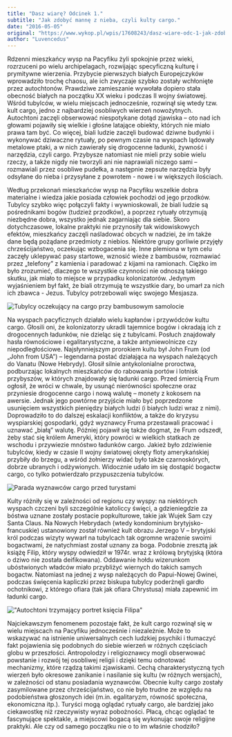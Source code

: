 ```yaml
---
title: "Dasz wiarę? Odcinek 1."
subtitle: "Jak zdobyć mannę z nieba, czyli kulty cargo."
date: "2016-05-05"
original: "https://www.wykop.pl/wpis/17608243/dasz-wiare-odc-1-jak-zdobyc-manne-z-nieba-czyli-ku/"
author: "Luvencedus"
---
```


Rdzenni mieszkańcy wysp na Pacyfiku żyli spokojnie przez wieki, rozrzuceni po wielu archipelagach, rozwijając specyficzną kulturę i prymitywne wierzenia. Przybycie pierwszych białych Europejczyków wprowadziło trochę chaosu, ale ich zwyczaje szybko zostały wchłonięte przez autochtonów. Prawdziwe zamieszanie wywołała dopiero stała obecność białych na początku XX wieku i podczas II wojny światowej. Wśród tubylców, w wielu miejscach jednocześnie, rozwinął się wtedy tzw. kult cargo, jedno z najbardziej osobliwych wierzeń nowożytnych.
Autochtoni zaczęli obserwować niespotykane dotąd zjawiska – oto nad ich głowami pojawiły się wielkie i głośne latające obiekty, których nie miało prawa tam być. Co więcej, biali ludzie zaczęli budować dziwne budynki i wykonywać dziwaczne rytuały, po pewnym czasie na wyspach lądowały metalowe ptaki, a w nich zawierały się drogocenne ładunki, żywność i narzędzia, czyli cargo. Przybysze natomiast nie mieli przy sobie wielu rzeczy, a także nigdy nie tworzyli ani nie naprawiali niczego sami –rozmawiali przez osobliwe pudełka, a następnie zepsute narzędzia były odsyłane do nieba i przysyłane z powrotem - nowe i w większych ilościach.

Według przekonań mieszkańców wysp na Pacyfiku wszelkie dobra materialne i wiedza jakie posiada człowiek pochodzi od jego przodków. Tubylcy szybko więc połączyli fakty i wywnioskowali, że biali ludzie są pośrednikami bogów (tudzież przodków), a poprzez rytuały otrzymują niezbędne dobra, wszystko jednak zagarniając dla siebie. Skoro dotychczasowe, lokalne praktyki nie przynosiły tak widowiskowych efektów, mieszkańcy zaczęli naśladować obcych w nadziei, że im także dane będą pożądane przedmioty z niebios. Niektóre grupy gorliwie przyjęły chrześcijaństwo, oczekując wzbogacenia się. Inne plemiona w tym celu zaczęły uklepywać pasy startowe, wznosić wieże z bambusów, rozmawiać przez „telefony” z kamienia i paradować z kijami na ramionach. Ciężko im było zrozumieć, dlaczego te wszystkie czynności nie odnoszą takiego skutku, jak miało to miejsce w przypadku kolonizatorów. Jedynym wyjaśnieniem był fakt, że biali otrzymują te wszystkie dary, bo umarł za nich ich zbawca - Jezus. Tubylcy potrzebowali więc swojego Mesjasza.

![Tubylcy oczekujący na cargo przy bambusowym samolocie](../odc1/cargo-big.jpg "Tubylcy oczekujący na cargo przy bambusowym samolocie")

Na wyspach pacyficznych działało wielu kapłanów i przywódców kultu cargo. Głosili oni, że kolonizatorzy ukradli tajemnice bogów i okradają ich z drogocennych ładunków, nie dzieląc się z tubylcami. Posłuch znajdowały hasła równościowe i egalitarystyczne, a także antyniewolnicze czy niepodległościowe. Najsłynniejszym prorokiem kultu był John Frum (od „John from USA”) – legendarna postać działająca na wyspach należących do Vanatu (Nowe Hebrydy). Głosił silnie antykolonialne proroctwa, podburzając lokalnych mieszkańców do rabowania portów i lotnisk przybyszów, w których znajdowały się ładunki cargo. Przed śmiercią Frum ogłosił, że wróci w chwale, by usunąć nierówności społeczne oraz przyniesie drogocenne cargo i nową walutę – monety z kokosem na awersie. Jednak jego powtórne przyjście miało być poprzedzone usunięciem wszystkich pieniędzy białych ludzi (i białych ludzi wraz z nimi). Doprowadziło to do dalszej eskalacji konfliktów, a także do kryzysu wyspiarskiej gospodarki, gdyż wyznawcy Fruma przestawali pracować i uznawać „białą” walutę. Później pojawił się także dogmat, że Frum odszedł, żeby stać się królem Ameryki, który powróci w wielkich statkach ze wschodu i przywiezie mnóstwo ładunków cargo. Jakież było zdziwienie tubylców, kiedy w czasie II wojny światowej okręty floty amerykańskiej przybiły do brzegu, a wśród żołnierzy widać było także czarnoskórych, dobrze ubranych i odżywionych. Widocznie udało im się dostąpić bogactw cargo, co tylko potwierdzało przypuszczenia tubylców.

![Parada wyznawców cargo przed turystami](../odc1/cargo-procesja.jpg "Parada wyznawców cargo przed turystami")

Kulty różniły się w zależności od regionu czy wyspy: na niektórych wyspach czczeni byli szczególnie katoliccy święci, a gdzieniegdzie za bóstwa uznane zostały postacie popkulturowe, takie jak Wujek Sam czy Santa Claus. Na Nowych Hebrydach (wtedy kondominium brytyjsko-francuskie) ustanowiony został również kult obrazu Jerzego V – brytyjski król podczas wizyty wywarł na tubylcach tak ogromne wrażenie swoimi bogactwami, że natychmiast został uznany za boga. Podobnie zresztą jak książę Filip, który wyspy odwiedził w 1974r. wraz z królową brytyjską (która o dziwo nie została deifikowana). Oddawanie hołdu wizerunkom ubóstwionych władców miało przybliżyć wiernych do takich samych bogactw. Natomiast na jednej z wysp należących do Papui-Nowej Gwinei, podczas święcenia kapliczki przez biskupa tubylcy poderżnęli gardło ochotnikowi, z którego ofiara (tak jak ofiara Chrystusa) miała zapewnić im ładunki cargo.

!["Autochtoni trzymający portret księcia Filipa"](../odc1/cargo-philip.jpg "Autochtoni trzymający portret księcia Filipa")

Najciekawszym fenomenem pozostaje fakt, że kult cargo rozwinął się w wielu miejscach na Pacyfiku jednocześnie i niezależnie. Może to wskazywać na istnienie uniwersalnych cech ludzkiej psychiki i tłumaczyć fakt pojawienia się podobnych do siebie wierzeń w różnych częściach globu w przeszłości. Antropolodzy i religioznawcy mogli obserwować powstanie i rozwój tej osobliwej religii i dzięki temu odnotować mechanizmy, które rządzą takimi zjawiskami. Cechą charakterystyczną tych wierzeń było okresowe zanikanie i nasilanie się kultu (w różnych wersjach), w zależności od stanu posiadania wyznawców. Obecnie kulty cargo zostały zasymilowane przez chrześcijaństwo, co nie było trudne ze względu na podobieństwa głoszonych idei (m.in. egalitaryzm, równość społeczna, ekonomiczna itp.). Turyści mogą oglądać rytuały cargo, ale bardziej jako ciekawostkę niż rzeczywisty wyraz pobożności. Płacą, chcąc oglądać te fascynujące spektakle, a miejscowi bogacą się wykonując swoje religijne praktyki. Ale czy od samego początku nie o to im właśnie chodziło?